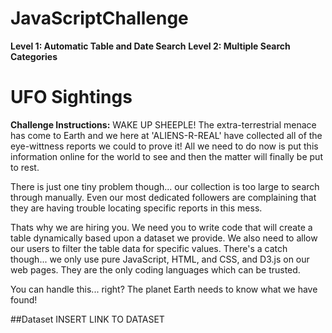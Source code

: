 # JavaScriptChallenge
<b>Level 1: Automatic Table and Date Search</b>
<b>Level 2: Multiple Search Categories</b>
# UFO Sightings
<b>Challenge Instructions:</b>
WAKE UP SHEEPLE! The extra-terrestrial menace has come to Earth and we here at 'ALIENS-R-REAL' have collected all of the eye-wittness reports we could to prove it! All we need to do now is put this information online for the world to see and then the matter will finally be put to rest.

There is just one tiny problem though... our collection is too large to search through manually. Even our most dedicated followers are complaining that they are having trouble locating specific reports in this mess.

Thats why we are hiring you. We need you to write code that will create a table dynamically based upon a dataset we provide. We also need to allow our users to filter the table data for specific values. There's a catch though... we only use pure JavaScript, HTML, and CSS, and D3.js on our web pages. They are the only coding languages which can be trusted.

You can handle this... right? The planet Earth needs to know what we have found!

##Dataset
INSERT LINK TO DATASET

